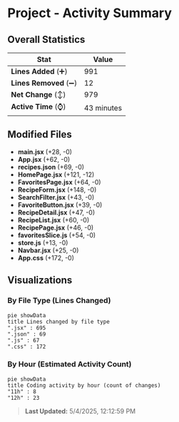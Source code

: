# Project - Activity Summary 

## Overall Statistics

| Stat                   | Value                                                             |
| ---------------------- | ----------------------------------------------------------------- |
| **Lines Added** (➕)   | 991                                          |
| **Lines Removed** (➖) | 12                                        |
| **Net Change** (↕)    | 979                |
| **Active Time** (⌚)   | 43 minutes |


## Modified Files
- **main.jsx** (+28, -0)
- **App.jsx** (+62, -0)
- **recipes.json** (+69, -0)
- **HomePage.jsx** (+121, -12)
- **FavoritesPage.jsx** (+64, -0)
- **RecipeForm.jsx** (+148, -0)
- **SearchFilter.jsx** (+43, -0)
- **FavoriteButton.jsx** (+39, -0)
- **RecipeDetail.jsx** (+47, -0)
- **RecipeList.jsx** (+60, -0)
- **RecipePage.jsx** (+46, -0)
- **favoritesSlice.js** (+54, -0)
- **store.js** (+13, -0)
- **Navbar.jsx** (+25, -0)
- **App.css** (+172, -0)

## Visualizations

### By File Type (Lines Changed)

```mermaid
pie showData
title Lines changed by file type
".jsx" : 695
".json" : 69
".js" : 67
".css" : 172
```

### By Hour (Estimated Activity Count)

```mermaid
pie showData
title Coding activity by hour (count of changes)
"11h" : 8
"12h" : 23
```


> **Last Updated:** 5/4/2025, 12:12:59 PM